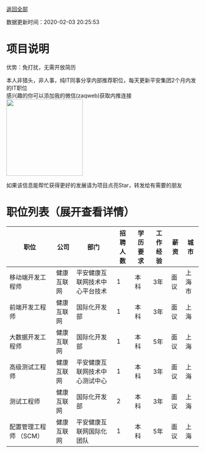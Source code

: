 [返回全部](https://github.com/zaqweb/PA-IT-JOBS/)

数据更新时间：2020-02-03 20:25:53
# 项目说明

优势：免打扰，无需开放简历

本人非猎头，非人事，纯IT同事分享内部推荐职位，每天更新平安集团2个月内发的IT职位  
感兴趣的你可以添加我的微信(zaqweb)获取内推连接  
<img src="https://github.com/zaqweb/PA-IT-JOBS/blob/master/WechatICode.jpeg"  height="200" width="200">

如果该信息能帮忙获得更好的发展请为项目点亮Star，转发给有需要的朋友
# 职位列表（展开查看详情）

|职位|公司|部门|招聘人数|学历要求|工作经验|薪资|城市|
|---|---|---|---|---|---|---|---|
|移动端开发工程师|健康互联网|平安健康互联网技术中心平台技术|1|本科|3年|面议|上海市|
|前端开发工程师|健康互联网|国际化开发部|1|本科|3年|面议|上海|
|大数据开发工程师|健康互联网|国际化开发部|1|本科|5年|面议|上海|
|高级测试工程师|健康互联网|平安健康互联网技术中心测试中心|1|本科|3年|面议|上海|
|测试工程师|健康互联网|国际化开发部|2|本科|3年|面议|上海|
|配置管理工程师 （SCM）|健康互联网|平安健康互联网国际化团队|1|本科|5年|面议|上海|




